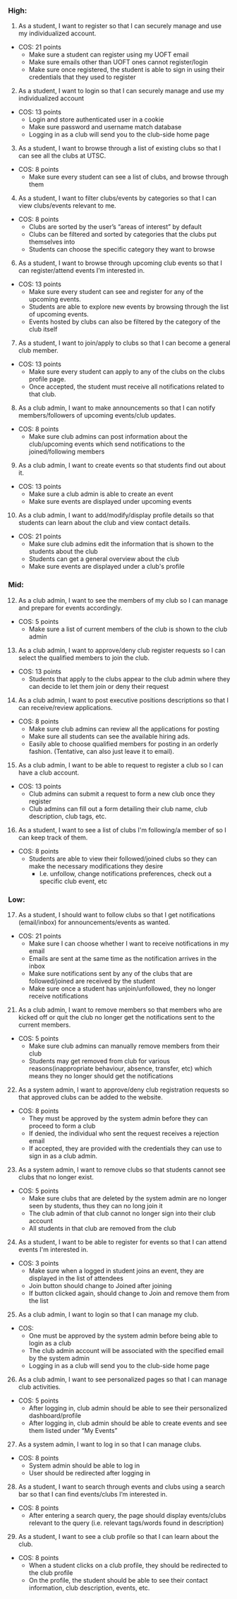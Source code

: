 ### High:

1. As a student, I want to register so that I can securely manage and use my individualized account.
* COS: 21 points
    * Make sure a student can register using my UOFT email
    * Make sure emails other than UOFT ones cannot register/login
    * Make sure once registered, the student is able to sign in using their credentials that they used to register

2. As a student, I want to login so that I can securely manage and use my individualized account
* COS: 13 points
    * Login and store authenticated user in a cookie
    * Make sure password and username match database
    * Logging in as a club will send you to the club-side home page

3. As a student, I want to browse through a list of existing clubs so that I can see all the clubs at UTSC. 
* COS: 8 points
    * Make sure every student can see a list of clubs, and browse through them

4. As a student, I want to filter clubs/events by categories so that I can view clubs/events relevant to me.
* COS: 8 points
    * Clubs are sorted by the user’s “areas of interest” by default
    * Clubs can be filtered and sorted by categories that the clubs put themselves into
    * Students can choose the specific category they want to browse

6. As a student, I want to browse through upcoming club events so that I can register/attend events I’m interested in.
* COS: 13 points
    * Make sure every student can see and register for any of the upcoming events.
    * Students are able to explore new events by browsing through the list of upcoming events.
    * Events hosted by clubs can also be filtered by the category of the club itself

7. As a student, I want to join/apply to clubs so that I can become a general club member.
* COS: 13 points
    * Make sure every student can apply to any of the clubs on the clubs profile page.
    * Once accepted, the student must receive all notifications related to that club.

8. As a club admin, I want to make announcements so that I can notify members/followers of upcoming events/club updates.
* COS: 8 points
    * Make sure club admins can post information about the club/upcoming events which send notifications to the joined/following members

9. As a club admin, I want to create events so that students find out about it.
* COS: 13 points
    * Make sure a club admin is able to create an event
    * Make sure events are displayed under upcoming events

10. As a club admin, I want to add/modify/display profile details so that students can learn about the club and view contact details.
* COS: 21 points
    * Make sure club admins edit the information that is shown to the students about the club
    * Students can get a general overview about the club
    * Make sure events are displayed under a club's profile

### Mid:


12. As a club admin, I want to see the members of my club so I can manage and prepare for events accordingly.
* COS: 5 points
    * Make sure a list of current members of the club is shown to the club admin

13. As a club admin, I want to approve/deny club register requests so I can select the qualified members to join the club.
* COS: 13 points
    * Students that apply to the clubs appear to the club admin where they can decide to let them join or deny their request

14. As a club admin, I want to post executive positions descriptions so that I can receive/review applications.
* COS: 8 points
    * Make sure club admins can review all the applications for posting
    * Make sure all students can see the available hiring ads.
    * Easily able to choose qualified members for posting in an orderly fashion. (Tentative, can also just leave it to email).

15. As a club admin, I want to be able to request to register a club so I can have a club account.
* COS: 13 points
    * Club admins can submit a request to form a new club once they register
    * Club admins can fill out a form detailing their club name, club description, club tags, etc.

16. As a student, I want to see a list of clubs I'm following/a member of so I can keep track of them.
* COS: 8 points
    * Students are able to view their followed/joined clubs so they can make the necessary modifications they desire
        * I.e. unfollow, change notifications preferences, check out a specific club event, etc

### Low:


17. As a student, I should want to follow clubs so that I get notifications (email/inbox) for announcements/events as wanted.
* COS: 21 points
   * Make sure I can choose whether I want to receive notifications in my email
   * Emails are sent at the same time as the notification arrives in the inbox
   * Make sure notifications sent by any of the clubs that are followed/joined are received by the student
   * Make sure once a student has unjoin/unfollowed, they no longer receive notifications



21. As a club admin, I want to remove members so that members who are kicked off or quit the club no longer get the notifications sent to the current members.
* COS: 5 points
    * Make sure club admins can manually remove members from their club
    * Students may get removed from club for various reasons(inappropriate behaviour, absence, transfer, etc) which means they no longer should get the notifications

22. As a system admin, I want to approve/deny club registration requests so that approved clubs can be added to the website.
* COS: 8 points
    * They must be approved by the system admin before they can proceed to form a club
    * If denied, the individual who sent the request receives a rejection email
    * If accepted, they are provided with the credentials they can use to sign in as a club admin.

23. As a system admin, I want to remove clubs so that students cannot see clubs that no longer exist.
* COS: 5 points
    * Make sure clubs that are deleted by the system admin are no longer seen by students, thus they can no long join it
    * The club admin of that club cannot no longer sign into their club account
    * All students in that club are removed from the club


24. As a student, I want to be able to register for events so that I can attend events I'm interested in.
* COS: 3 points
    * Make sure when a logged in student joins an event, they are displayed in the list of attendees
    * Join button should change to Joined after joining
    * If button clicked again, should change to Join and remove them from the list

25. As a club admin, I want to login so that I can manage my club.
* COS:
    * One must be approved by the system admin before being able to login as a club
    * The club admin account will be associated with the specified email by the system admin
    * Logging in as a club will send you to the club-side home page

26. As a club admin, I want to see personalized pages so that I can manage club activities.
* COS: 5 points
   * After logging in, club admin should be able to see their personalized dashboard/profile
   * After logging in, club admin should be able to create events and see them listed under “My Events”

27. As a system admin, I want to log in so that I can manage clubs.
* COS: 8 points
   * System admin should be able to log in
   * User should be redirected after logging in

28. As a student, I want to search through events and clubs using a search bar so that I can find events/clubs I’m interested in.
* COS: 8 points
   * After entering a search query, the page should display events/clubs relevant to the query (i.e. relevant tags/words found in description)

29. As a student, I want to see a club profile so that I can learn about the club.
* COS: 8 points 
   * When a student clicks on a club profile, they should be redirected to the club profile
   * On the profile, the student should be able to see their contact information, club description, events, etc.
